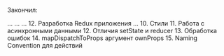 Закончил:

...
...
...
12. Разработка Redux приложения
    ...
    10. Стили
    11. Работа с асинхронными данными
    12. Отличия setState и reducer
    13. Обработка ошибок
    14. mapDispatchToProps аргумент ownProps
    15. Naming Convention для действий